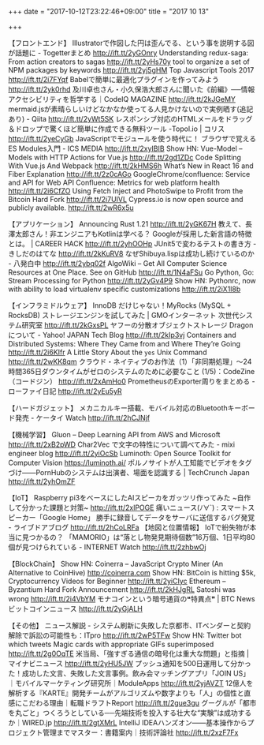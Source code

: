 +++
date = "2017-10-12T23:22:46+09:00"
title = "2017 10 13"

+++

【フロントエンド】
Illustratorで作図した円は歪んでる、という事を説明する図が話題に - Togetterまとめ http://ift.tt/2yGOnry
Understanding redux-saga: From action creators to sagas http://ift.tt/2yHs70y
tool to organize a set of NPM packages by keywords http://ift.tt/2yj5gHM
Top Javascript Tools 2017 http://ift.tt/2i7FYqf
Babelで簡単に最適化プラグインを作ってみよう http://ift.tt/2yk0rhd
及川卓也さん・小久保浩大郎さんに聞いた《前編》──情報アクセシビリティを哲学する｜CodeIQ MAGAZINE http://ift.tt/2kJGeMY
mermaid.jsが素晴らしいけどなかなか使ってる人見かけないので実例晒す(追記あり) - Qiita http://ift.tt/2yWt5SK
レスポンシブ対応のHTMLメールをドラッグ＆ドロップで驚くほど簡単に作成できる無料ツール -Topol.io | コリス http://ift.tt/2yeCyGb
JavaScriptでモジュールを使う時代に！ ブラウザで覚えるES Modules入門 - ICS MEDIA http://ift.tt/2xyIBIB
Show HN: Vue-Model – Models with HTTP Actions for Vue.js http://ift.tt/2gd1ZDc
Code Splitting With Vue.js And Webpack http://ift.tt/2kHMS6h
What’s New in React 16 and Fiber Explanation http://ift.tt/2z0cAGo
GoogleChrome/confluence: Service and API for Web API Confluence: Metrics for web platform health http://ift.tt/2i6CfZO
Using Fetch Inject and PhotoSwipe to Profit from the Bitcoin Hard Fork http://ift.tt/2i7UIVL
Cypress.io is now open source and publicly available. http://ift.tt/2wR6x5u

【アプリケーション】
Announcing Rust 1.21 http://ift.tt/2yGK67H
教えて、長澤太郎さん！非エンジニアもKotlinは学べる？ Googleが採用した新言語の特徴とは。 | CAREER HACK http://ift.tt/2yhOOHp
JUnit5で変わるテストの書き方 - きしだのはてな http://ift.tt/2kKuRV8
なぜShibuya.lispは成功し続けているのか - 八発白中 http://ift.tt/2ybq02f
AlgoWiki – Get All Computer Science Resources at One Place. See on GitHub http://ift.tt/1N4aFSu
Go Python, Go: Stream Processing for Python http://ift.tt/2yGv4P9
Show HN: Pythonrc, now with ability to load virtualenv specific customizations http://ift.tt/2iX1l8b

【インフラミドルウェア】
InnoDB だけじゃない！MyRocks (MySQL + RocksDB) ストレージエンジンを試してみた | GMOインターネット 次世代システム研究室 http://ift.tt/2kGxsPL
ヤフーの分散オブジェクトストレージ Dragon について - Yahoo! JAPAN Tech Blog http://ift.tt/2kIp3vj
Containers and Distributed Systems: Where They Came from and Where They’re Going http://ift.tt/2i6KIfr
A Little Story About the `yes` Unix Command http://ift.tt/2wKK8qm
クラウド・ネイティブのお作法（1）「非同期処理」～24時間365日ダウンタイムがゼロのシステムのために必要なこと (1/5)：CodeZine（コードジン） http://ift.tt/2xAmHo0
PrometheusのExporter周りをまとめる - ローファイ日記 http://ift.tt/2yEu5yR

【ハードガジェット】
メカニカルキー搭載、モバイル対応のBluetoothキーボード発売 - ケータイ Watch http://ift.tt/2hCJNjf

【機械学習】
Gluon – Deep Learning API from AWS and Microsoft http://ift.tt/2xB2pWD
Char2Vec で文字の特性について調べてみた - mixi engineer blog http://ift.tt/2yiOcSb
Luminoth: Open Source Toolkit for Computer Vision https://luminoth.ai/
ポルノサイトが人工知能でビデオをタグづけ――PornHubのシステムは出演者、場面を認識する | TechCrunch Japan http://ift.tt/2yhOmZF

【IoT】
Raspberry pi3をベースにしたAIスピーカをガッツリ作ってみた ~自作して分かった課題と対策~ http://ift.tt/2xlPOGE
痛いニュース(ﾉ∀`) : スマートスピーカー「Google Home」 勝手に録音してデータをサーバに送信するバグ発覚 - ライブドアブログ http://ift.tt/2hCoLRFa
【地図と位置情報】 IoTで紛失物が本当に見つかるの？ 「MAMORIO」は“落とし物発見期待個数”16万個、1日平均80個が見つけられている - INTERNET Watch http://ift.tt/2zhbwOj

【BlockChain】
Show HN: Coinerra – JavaScript Crypto Miner (An Alternative to CoinHive) http://coinerra.com
Show HN: BitCoin is hitting $5k, Cryptocurrency Videos for Beginner http://ift.tt/2yiCIyc
Ethereum – Byzantium Hard Fork Announcement http://ift.tt/2kHJgRL
Satoshi was wrong http://ift.tt/2i4VbYM
モナコインという暗号通貨の❝特異点❞ | BTC News ビットコインニュース http://ift.tt/2yGjALH

【その他】
ニュース解説 - システム刷新に失敗した京都市、ITベンダーと契約解除で訴訟の可能性も：ITpro http://ift.tt/2wP5TFw
Show HN: Twitter bot which tweets Magic cards with appropriate GIFs superimposed http://ift.tt/2g0OqTE
米当局、「強すぎる通信の暗号化は重大な問題」と指摘 | マイナビニュース http://ift.tt/2yHU5JW
プッシュ通知を500日運用して分かった！成功した文言、失敗した文言事例。飲み会マッチングアプリ「JOIN US」｜モバイルマーケティング研究所｜ModuleApps http://ift.tt/2yjAVZT
12億人を解析する『KARTE』開発チームがアルゴリズムや数字よりも「人」の個性と直感にこだわる理由｜転職ドラフトReport http://ift.tt/2gue3gu
グーグルが「都市を丸ごと」つくろうとしている──先端技術を投入する壮大な“実験”は成功するか｜WIRED.jp http://ift.tt/2gtXMrL
IntelliJ IDEAハンズオン――基本操作からプロジェクト管理までマスター：書籍案内｜技術評論社 http://ift.tt/2xzF7Fx
